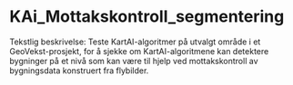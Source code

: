 # KAi_Mottakskontroll_segmentering
Tekstlig beskrivelse: Teste KartAI-algoritmer på utvalgt område i et GeoVekst-prosjekt, for å sjekke om KartAI-algoritmene kan detektere bygninger på et nivå som kan være til hjelp ved mottakskontroll av bygningsdata konstruert fra flybilder.  
